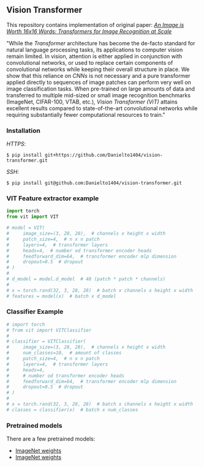 ## Vision Transformer

This repository contains implementation of original
paper: *[An Image is Worth 16x16 Words: Transformers for Image Recognition at Scale](https://arxiv.org/abs/2010.11929)*

"While the _Transformer_ architecture has become the de-facto standard for natural language processing tasks, its
applications to computer vision remain limited. In vision, attention is either applied in conjunction with convolutional
networks, or used to replace certain components of convolutional networks while keeping their overall structure in
place. We show that this reliance on _CNNs_ is not necessary and a pure transformer applied directly to sequences of image
patches can perform very well on image classification tasks. When pre-trained on large amounts of data and transferred
to multiple mid-sized or small image recognition benchmarks (ImageNet, CIFAR-100, VTAB, etc.), _Vision Transformer (ViT)_
attains excellent results compared to state-of-the-art convolutional networks while requiring substantially fewer
computational resources to train."


### Installation
_HTTPS_:
```shell
$ pip install git+https://github.com/Danielto1404/vision-transformer.git
```

_SSH_:
```shell
$ pip install git@github.com:Danielto1404/vision-transformer.git
```

### VIT Feature extractor example

```python
import torch
from vit import VIT

# model = VIT(
#     image_size=(3, 28, 28),  # channels x height x width  
#     patch_size=4,  # n x n patch
#     layers=4,  # transformer layers
#     heads=4,  # number od transformer encoder heads
#     feedforward_dim=64,  # transformer encoder mlp dimension
#     dropout=0.5  # dropout
# )
# 
# d_model = model.d_model  # 48 (patch * patch * channels)
# 
# x = torch.rand(32, 3, 28, 28)  # batch x channels x height x width
# features = model(x)  # batch x d_model
```

### Classifier Example

```python
# import torch
# from vit import VITClassifier
# 
# classifier = VITClassifier(
#     image_size=(3, 28, 28),  # channels x height x width 
#     num_classes=10,  # amount of classes 
#     patch_size=4,  # n x n patch
#     layers=4,  # transformer layers
#     heads=4,
#     # number od transformer encoder heads
#     feedforward_dim=64,  # transformer encoder mlp dimension
#     dropout=0.5  # dropout
# )
# 
# x = torch.rand(32, 3, 28, 28)  # batch x channels x height x width
# classes = classifier(x)  # batch x num_classes
```


### Pretrained models

There are a few pretrained models:
* [ImageNet weights]()
* [ImageNet weights]()